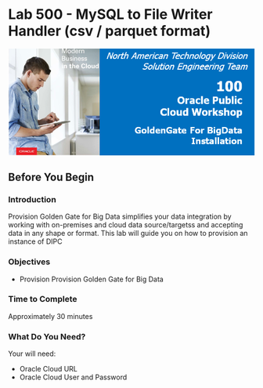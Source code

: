 # Lab 500 -  MySQL to File Writer Handler (csv / parquet format)
![](images/100/image100_0.png)


## Before You Begin

### Introduction
Provision Golden Gate for Big Data simplifies your data integration by working with on-premises and cloud data source/targetss and accepting data in any shape or format. This lab will guide you on how to provision an instance of DIPC

### Objectives
- Provision Provision Golden Gate for Big Data 

### Time to Complete
Approximately 30 minutes

### What Do You Need?
Your will need:
- Oracle Cloud URL
- Oracle Cloud User and Password

